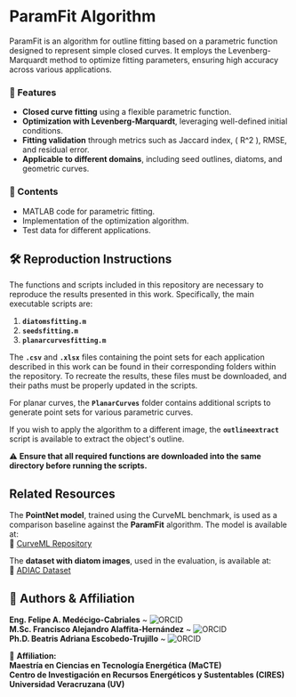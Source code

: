 # ParamFit Algorithm  

ParamFit is an algorithm for outline fitting based on a parametric function designed to represent simple closed curves. It employs the Levenberg-Marquardt method to optimize fitting parameters, ensuring high accuracy across various applications.  

### 🚀 Features  
- **Closed curve fitting** using a flexible parametric function.  
- **Optimization with Levenberg-Marquardt**, leveraging well-defined initial conditions.  
- **Fitting validation** through metrics such as Jaccard index, \( R^2 \), RMSE, and residual error.  
- **Applicable to different domains**, including seed outlines, diatoms, and geometric curves.  

### 📂 Contents  
- MATLAB code for parametric fitting.  
- Implementation of the optimization algorithm.  
- Test data for different applications.  

## 🛠 Reproduction Instructions  

The functions and scripts included in this repository are necessary to reproduce the results presented in this work. Specifically, the main executable scripts are:  

1. **`diatomsfitting.m`**  
2. **`seedsfitting.m`**  
3. **`planarcurvesfitting.m`**  

The **`.csv`** and **`.xlsx`** files containing the point sets for each application described in this work can be found in their corresponding folders within the repository. To recreate the results, these files must be downloaded, and their paths must be properly updated in the scripts.  

For planar curves, the **`PlanarCurves`** folder contains additional scripts to generate point sets for various parametric curves.  

If you wish to apply the algorithm to a different image, the **`outlineextract`** script is available to extract the object's outline.  

⚠ **Ensure that all required functions are downloaded into the same directory before running the scripts.**  

## Related Resources  

The **PointNet model**, trained using the CurveML benchmark, is used as a comparison baseline against the **ParamFit** algorithm. The model is available at:  
🔗 [CurveML Repository](https://gitlab.com/4ndr3aR/CurveML)  

The **dataset with diatom images**, used in the evaluation, is available at:  
📂 [ADIAC Dataset](https://websites.rbge.org.uk/ADIAC/pubdat/downloads/)  


## 👥 Authors & Affiliation  

**Eng. Felipe A. Medécigo-Cabriales**  ~ ![ORCID](https://img.shields.io/badge/ORCID-0009--0005--0619--3290-green?logo=orcid)  
**M.Sc. Francisco Alejandro Alaffita-Hernández**  ~ ![ORCID](https://img.shields.io/badge/ORCID-0000--0002--7971--6356-green?logo=orcid)  
**Ph.D. Beatris Adriana Escobedo-Trujillo**  ~ ![ORCID](https://img.shields.io/badge/ORCID-0000--0002--8937--3019-green?logo=orcid)  

🔬 **Affiliation:**  
 **Maestría en Ciencias en Tecnología Energética (MaCTE)**  
 **Centro de Investigación en Recursos Energéticos y Sustentables (CIRES)**  
 **Universidad Veracruzana (UV)**  


